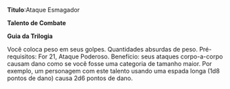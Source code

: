 **Titulo**:Ataque Esmagador

**Talento de Combate**

**Guia da Trilogia**

 Você coloca peso em seus golpes. Quantidades absurdas de peso. Pré-requisitos: For 21, Ataque Poderoso. Benefício: seus ataques corpo-a-corpo causam dano como se você fosse uma categoria de tamanho maior. Por exemplo, um personagem com este talento usando uma espada longa (1d8 pontos de dano) causa 2d6 pontos de dano.
